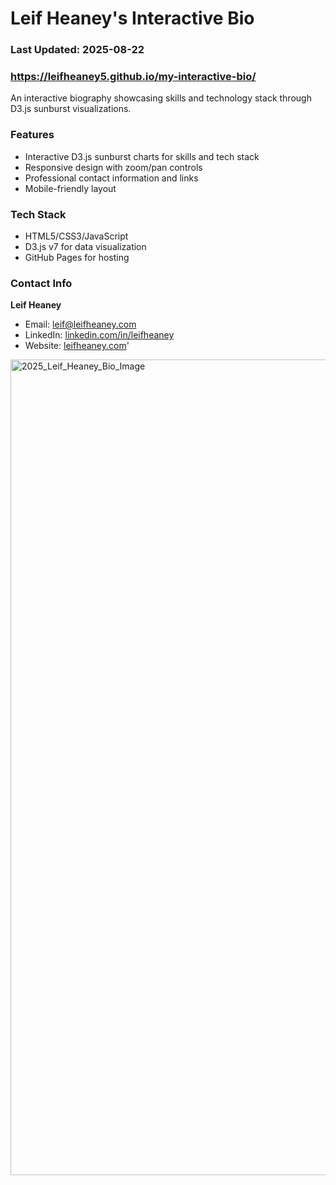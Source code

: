 # Leif Heaney's Interactive Bio
### Last Updated: 2025-08-22
### https://leifheaney5.github.io/my-interactive-bio/

An interactive biography showcasing skills and technology stack through D3.js sunburst visualizations.

### Features

- Interactive D3.js sunburst charts for skills and tech stack
- Responsive design with zoom/pan controls
- Professional contact information and links
- Mobile-friendly layout

### Tech Stack

- HTML5/CSS3/JavaScript
- D3.js v7 for data visualization
- GitHub Pages for hosting

### Contact Info

**Leif Heaney**  
- Email: [leif@leifheaney.com](mailto:leif@leifheaney.com)  
- LinkedIn: [linkedin.com/in/leifheaney](https://www.linkedin.com/in/leifheaney/)  
- Website: [leifheaney.com](https://leifheaney.com)'

<img width="2560" height="1305" alt="2025_Leif_Heaney_Bio_Image" src="https://github.com/user-attachments/assets/af9199c8-13d5-4a0e-946d-52e1ec911ad2" />
